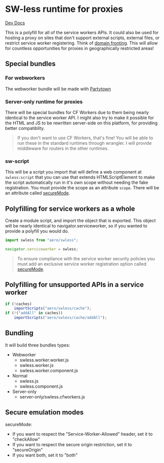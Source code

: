 # SW-less runtime for proxies

[Dev Docs](./DEV.md)

This is a polyfill for all of the service workers APIs. It could also be used for hosting a proxy on sites that don't support external scripts, external files, or restrict service worker registering. Think of [domain fronting](../../docs/For%20devs/Domain%20Fronting.md). This will allow for countless opportunities for proxies in geographically restricted areas!

## Special bundles

### For webworkers

The webworker bundle will be made with [Partytown](https://partytown.builder.io)

### Server-only runtime for proxies

There will be special bundles for CF Workers due to them being nearly identical to the service worker API. I might also try to make it possible for the HTML and JS to be rewritten server-side on this platform, for providing better compatiblity.

> If you don't want to use CF Workers, that's fine! You will be able to run these in the standard runtimes through wrangler. I will provide middleware for routers in the other runtimes.

### sw-script

This will be a script you import that will define a web component at `swless:script` that you can use that extends HTMLScriptElement to make the script automatically run in it's own scope without needing the fake registration. You must provide the scope as an attribute `scope`. There will be an attribute called [secureMode](#secure-emulation-modes).

## Polyfilling for service workers as a whole 

Create a module script, and import the object that is exported. This object will be nearly identical to navigator.serviceworker, so if you wanted to provide a polyfill you would do.

```js
import swless from "aero/swless";

navigator.serviceworker = swless;
```

> To ensure compliance with the service worker security policies you must add an exclusive service worker registration option called [secureMode](#secure-emulation-modes).

## Polyfilling for unsupported APIs in a service worker

```js
if (!caches)
    importScripts("aero/swless/cache");
if (!("addAll" in caches))
    importScripts("aero/swless/cache/addAll");
```

## Bundling

It will build three bundles types:

- Webworker
  - swless.worker.worker.js
  - swless.worker.js
  - swless.worker.component.js
- Normal
  - swless.js
  - swless.component.js
- Server-only
  - server-only/swless.cfworkers.js

## Secure emulation modes

secureMode:

* If you want to respect the "Service-Worker-Allowed" header, set it to "checkAllow"
* If you want to respect the secure origin restriction, set it to "secureOrigin"
* If you want both, set it to "both"